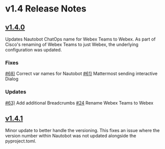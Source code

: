 # v1.4 Release Notes

## [v1.4.0](https://github.com/nautobot/nautobot-plugin-chatops/releases/tag/v1.4.0)

Updates Nautobot ChatOps name for Webex Teams to Webex. As part of Cisco's renaming of Webex Teams to just Webex, the underlying configuration was updated.

### Fixes

[#68)](https://github.com/nautobot/nautobot-plugin-chatops/pull/68) Correct var names for Nautobot
[#61)](https://github.com/nautobot/nautobot-plugin-chatops/pull/61) Mattermost sending interactive Dialog

### Updates

[#63)](https://github.com/nautobot/nautobot-plugin-chatops/pull/63) Add additional Breadcrumbs
[#24](https://github.com/nautobot/nautobot-plugin-chatops/issues/24) Rename Webex Teams to Webex

## [v1.4.1](https://github.com/nautobot/nautobot-plugin-chatops/releases/tag/v1.4.1)

Minor update to better handle the versioning. This fixes an issue where the version number within Nautobot was not updated alongside the pyproject.toml.
